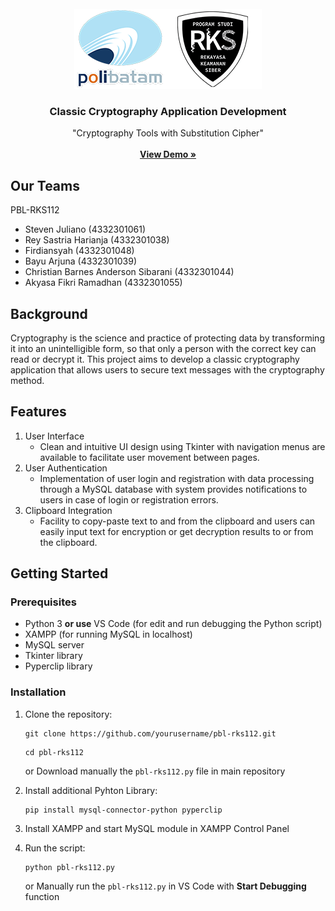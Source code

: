 <!-- PROJECT LOGO -->
<br />
<div align="center">
  <a href="https://github.com/xyzsteven/pblrks-112">
    <img src="images/logo.png" alt="Logo" width="300" height="128">
  </a>

  <h3 align="center">Classic Cryptography Application Development</h3>

  <p align="center">
    "Cryptography Tools with Substitution Cipher"
    <br />
    <br />
    <a href="https://youtu.be/qAbRE9xvTXQ"><strong>View Demo »</strong></a>
    <br />
  </p>
</div>

## Our Teams
PBL-RKS112
- Steven Juliano (4332301061)
- Rey Sastria Harianja (4332301038)
- Firdiansyah (4332301048)
- Bayu Arjuna (4332301039)
- Christian Barnes Anderson Sibarani (4332301044)
- Akyasa Fikri Ramadhan (4332301055)

## Background
Cryptography is the science and practice of protecting data by transforming it into an unintelligible form, so that only a person with the correct key can read or decrypt it. This project aims to develop a classic cryptography application that allows users to secure text messages with the cryptography method.

## Features
1. User Interface
   - Clean and intuitive UI design using Tkinter with navigation menus are available to facilitate user movement between pages.
2. User Authentication
   - Implementation of user login and registration with data processing through a MySQL database with system provides notifications to users in case of login or registration errors.
3. Clipboard Integration
   - Facility to copy-paste text to and from the clipboard and users can easily input text for encryption or get decryption results to or from the clipboard.

## Getting Started
### Prerequisites

- Python 3 **or use** VS Code (for edit and run debugging the Python script)
- XAMPP (for running MySQL in localhost)
- MySQL server
- Tkinter library
- Pyperclip library

### Installation

1. Clone the repository:

   ```
   git clone https://github.com/yourusername/pbl-rks112.git
   ```
   ```
   cd pbl-rks112
   ```
   or
   Download manually the `pbl-rks112.py` file in main repository

2. Install additional Pyhton Library:

   ```
   pip install mysql-connector-python pyperclip
   ```
3. Install XAMPP and start MySQL module in XAMPP Control Panel
3. Run the script:
   
   ```
   python pbl-rks112.py
   ```
   or
   Manually run the `pbl-rks112.py` in VS Code with **Start Debugging** function

